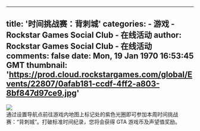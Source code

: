 
---
title: '时间挑战赛：背刺城'
categories: 
    - 游戏
    - Rockstar Games Social Club - 在线活动
author: Rockstar Games Social Club - 在线活动
comments: false
date: Mon, 19 Jan 1970 16:53:45 GMT
thumbnail: 'https://prod.cloud.rockstargames.com/global/Events/22807/0afab181-ccdf-4ff2-a803-8bf847d97ce9.jpg'
---

<div>   
<img src="https://prod.cloud.rockstargames.com/global/Events/22807/0afab181-ccdf-4ff2-a803-8bf847d97ce9.jpg" referrerpolicy="no-referrer"><br>通过设置导航点前往游戏内地图上标记处的紫色光圈即可参加本周时间挑战赛：“背刺城”。打破标准时间纪录，您将会获得 GTA 游戏币及声望值奖励。  
</div>
            